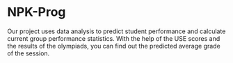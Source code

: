 # NPK-Prog
Our project uses data analysis to predict student performance and calculate current group performance statistics. With the help of the USE scores and the results of the olympiads, you can find out the predicted average grade of the session.
